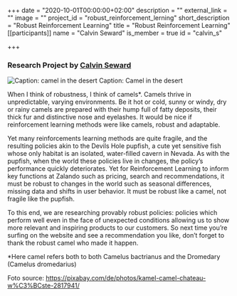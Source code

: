 
+++
date = "2020-10-01T00:00:00+02:00"
description = ""
external_link = ""
image = ""
project_id = "robust_reinforcement_lerning"
short_description = "Robust Reinforcement Learning"
title = "Robust Reinforcement Learning"
[[participants]]
    name = "Calvin Seward"
    is_member = true
    id = "calvin_s"

+++

### Research Project by [Calvin Seward](/member/calvin_s)

![Caption: camel in the desert](https://cdn.pixabay.com/photo/2017/10/04/23/35/camel-2817941_960_720.jpg)
Caption: Camel in the desert

When I think of robustness, I think of camels*. Camels thrive in unpredictable, varying environments. Be it hot or cold, sunny or windy, dry or rainy camels are prepared with their hump full of fatty deposits, their thick fur and distinctive nose and eyelashes. It would be nice if reinforcement learning methods were like camels, robust and adaptable.

Yet many reinforcements learning methods are quite fragile, and the resulting policies akin to the Devils Hole pupfish, a cute yet sensitive fish whose only habitat is an isolated, water-filled cavern in Nevada. As with the pupfish, when the world these policies live in changes, the policy’s performance quickly deteriorates. Yet for Reinforcement Learning to inform key functions at Zalando such as pricing, search and recommendations, it must be robust to changes in the world such as seasonal differences, missing data and shifts in user behavior. It must be robust like a camel, not fragile like the pupfish.

To this end, we are researching provably robust policies: policies which perform well even in the face of unexpected conditions allowing us to show more relevant and inspiring products to our customers. So next time you’re surfing on the website and see a recommendation you like, don’t forget to thank the robust camel who made it happen.

*Here camel refers both to both Camelus bactrianus and the Dromedary (Camelus dromedarius)

Foto source: https://pixabay.com/de/photos/kamel-camel-chateau-w%C3%BCste-2817941/